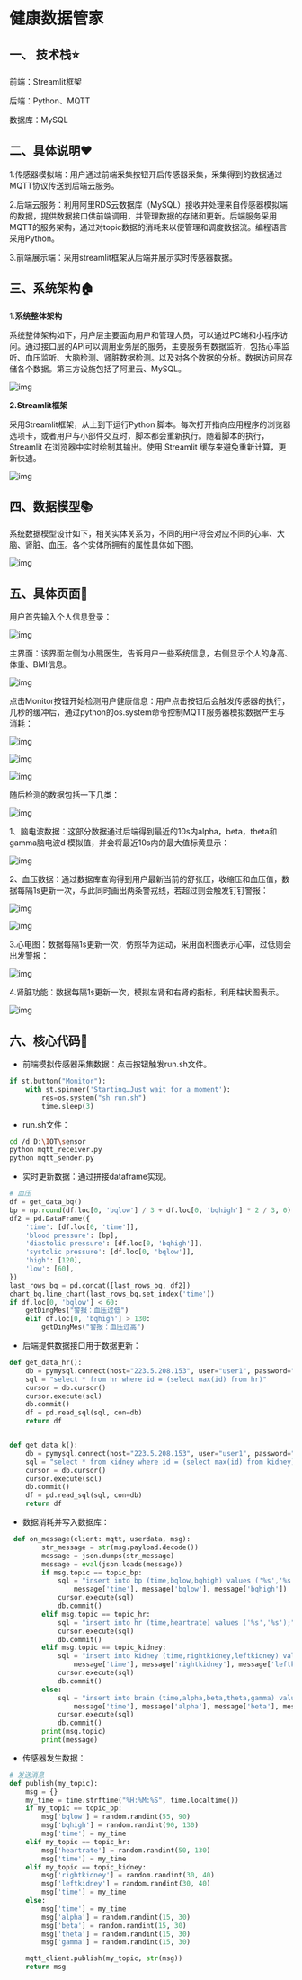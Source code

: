 # 健康数据管家

## **一、** 技术栈⭐

前端：Streamlit框架

后端：Python、MQTT

数据库：MySQL

## 二、具体说明:heart:

1.传感器模拟端：用户通过前端采集按钮开启传感器采集，采集得到的数据通过MQTT协议传送到后端云服务。

2.后端云服务：利用阿里RDS云数据库（MySQL）接收并处理来自传感器模拟端的数据，提供数据接口供前端调用，并管理数据的存储和更新。后端服务采用MQTT的服务架构，通过对topic数据的消耗来以便管理和调度数据流。编程语言采用Python。

3.前端展示端：采用streamlit框架从后端并展示实时传感器数据。

## 三、系统架构:house:

1.**系统整体架构**

系统整体架构如下，用户层主要面向用户和管理人员，可以通过PC端和小程序访问。通过接口层的API可以调用业务层的服务，主要服务有数据监听，包括心率监听、血压监听、大脑检测、肾脏数据检测。以及对各个数据的分析。数据访问层存储各个数据。第三方设施包括了阿里云、MySQL。

![img](Readme.assets/wps1.jpg) 

**2.Streamlit框架**

采用Streamlit框架，从上到下运行Python 脚本。每次打开指向应用程序的浏览器选项卡，或者用户与小部件交互时，脚本都会重新执行。随着脚本的执行，Streamlit 在浏览器中实时绘制其输出。使用 Streamlit 缓存来避免重新计算，更新快速。

![img](Readme.assets/wps2.jpg) 

## 四、数据模型:books:

系统数据模型设计如下，相关实体关系为，不同的用户将会对应不同的心率、大脑、肾脏、血压。各个实体所拥有的属性具体如下图。

![img](Readme.assets/wps3.jpg) 

## 五、具体页面:cake:

用户首先输入个人信息登录：

![img](Readme.assets/wps4.jpg) 

主界面：该界面左侧为小熊医生，告诉用户一些系统信息，右侧显示个人的身高、体重、BMI信息。

![img](Readme.assets/wps5.jpg) 

点击Monitor按钮开始检测用户健康信息：用户点击按钮后会触发传感器的执行，几秒的缓冲后，通过python的os.system命令控制MQTT服务器模拟数据产生与消耗：

![img](Readme.assets/wps6.jpg) 

![img](Readme.assets/wps7.jpg) 

![img](Readme.assets/wps8.jpg) 

随后检测的数据包括一下几类：

![img](Readme.assets/wps9.jpg) 

1、脑电波数据：这部分数据通过后端得到最近的10s内alpha，beta，theta和gamma脑电波d 模拟值，并会将最近10s内的最大值标黄显示：

![img](Readme.assets/wps10.jpg) 

2、血压数据：通过数据库查询得到用户最新当前的舒张压，收缩压和血压值，数据每隔1s更新一次，与此同时画出两条警戎线，若超过则会触发钉钉警报：

![img](Readme.assets/wps11.jpg) 

![img](Readme.assets/wps12.jpg) 

3.心电图：数据每隔1s更新一次，仿照华为运动，采用面积图表示心率，过低则会出发警报：

![img](Readme.assets/wps13.jpg) 

4.肾脏功能：数据每隔1s更新一次，模拟左肾和右肾的指标，利用柱状图表示。

![img](Readme.assets/wps14.jpg) 

## 六、核心代码:cactus:

- 前端模拟传感器采集数据：点击按钮触发run.sh文件。

```python
if st.button("Monitor"):
    with st.spinner('Starting…Just wait for a moment'):
        res=os.system("sh run.sh")
        time.sleep(3) 
```

- run.sh文件：

```sh
cd /d D:\IOT\sensor
python mqtt_receiver.py
python mqtt_sender.py 
```

- 实时更新数据：通过拼接dataframe实现。

```python
# 血压
df = get_data_bq()
bp = np.round(df.loc[0, 'bqlow'] / 3 + df.loc[0, 'bqhigh'] * 2 / 3, 0)
df2 = pd.DataFrame({
    'time': [df.loc[0, 'time']],
    'blood pressure': [bp],
    'diastolic pressure': [df.loc[0, 'bqhigh']],
    'systolic pressure': [df.loc[0, 'bqlow']],
    'high': [120],
    'low': [60],
})
last_rows_bq = pd.concat([last_rows_bq, df2])
chart_bq.line_chart(last_rows_bq.set_index('time'))
if df.loc[0, 'bqlow'] < 60:
    getDingMes("警报：血压过低")
    elif df.loc[0, 'bqhigh'] > 130:
        getDingMes("警报：血压过高") 
```

- 后端提供数据接口用于数据更新：

```python
def get_data_hr():
    db = pymysql.connect(host="223.5.208.153", user="user1", password="user@123", database="lot", charset="utf8")
    sql = "select * from hr where id = (select max(id) from hr)"
    cursor = db.cursor()
    cursor.execute(sql)
    db.commit()
    df = pd.read_sql(sql, con=db)
    return df


def get_data_k():
    db = pymysql.connect(host="223.5.208.153", user="user1", password="user@123", database="lot", charset="utf8")
    sql = "select * from kidney where id = (select max(id) from kidney)"
    cursor = db.cursor()
    cursor.execute(sql)
    db.commit()
    df = pd.read_sql(sql, con=db)
    return df
```

- 数据消耗并写入数据库：

```python
 def on_message(client: mqtt, userdata, msg):
        str_message = str(msg.payload.decode())
        message = json.dumps(str_message)
        message = eval(json.loads(message))
        if msg.topic == topic_bp:
            sql = "insert into bp (time,bqlow,bqhigh) values ('%s','%s','%s');" % (
                message['time'], message['bqlow'], message['bqhigh'])
            cursor.execute(sql)
            db.commit()
        elif msg.topic == topic_hr:
            sql = "insert into hr (time,heartrate) values ('%s','%s');" % (message['time'], message['heartrate'])
            cursor.execute(sql)
            db.commit()
        elif msg.topic == topic_kidney:
            sql = "insert into kidney (time,rightkidney,leftkidney) values ('%s','%s','%s');" % (
                message['time'], message['rightkidney'], message['leftkidney'])
            cursor.execute(sql)
            db.commit()
        else:
            sql = "insert into brain (time,alpha,beta,theta,gamma) values ('%s','%s','%s','%s','%s');" % (
                message['time'], message['alpha'], message['beta'], message['theta'], message['gamma'])
            cursor.execute(sql)
            db.commit()
        print(msg.topic)
        print(message)

```

- 传感器发生数据：

```python
# 发送消息
def publish(my_topic):
    msg = {}
    my_time = time.strftime("%H:%M:%S", time.localtime())
    if my_topic == topic_bp:
        msg['bqlow'] = random.randint(55, 90)
        msg['bqhigh'] = random.randint(90, 130)
        msg['time'] = my_time
    elif my_topic == topic_hr:
        msg['heartrate'] = random.randint(50, 130)
        msg['time'] = my_time
    elif my_topic == topic_kidney:
        msg['rightkidney'] = random.randint(30, 40)
        msg['leftkidney'] = random.randint(30, 40)
        msg['time'] = my_time
    else:
        msg['time'] = my_time
        msg['alpha'] = random.randint(15, 30)
        msg['beta'] = random.randint(15, 30)
        msg['theta'] = random.randint(15, 30)
        msg['gamma'] = random.randint(15, 30)

    mqtt_client.publish(my_topic, str(msg))
    return msg
 
```
